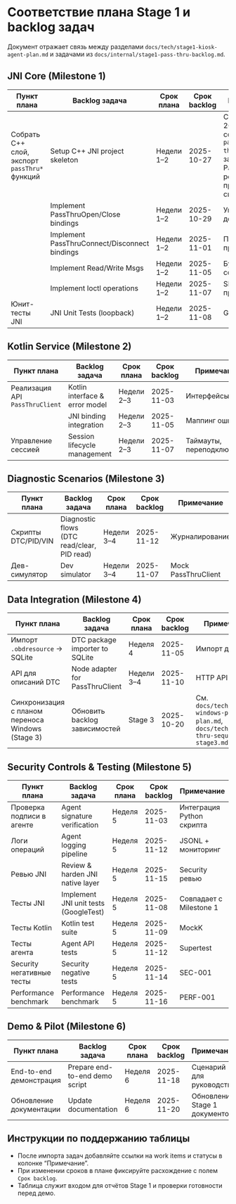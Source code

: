 # Соответствие плана Stage 1 и backlog задач

Документ отражает связь между разделами `docs/tech/stage1-kiosk-agent-plan.md` и задачами из `docs/internal/stage1-pass-thru-backlog.md`.

## JNI Core (Milestone 1)

| Пункт плана | Backlog задача | Срок плана | Срок backlog | Примечание |
|-------------|----------------|------------|--------------|------------|
| Собрать C++ слой, экспорт `passThru*` функций | Setup C++ JNI project skeleton | Недели 1–2 | 2025-10-27 | Старт проекта; 2025-10-13 создан каркас `packages/pass-thru-jni`, загрузка PassThru DLL реализует проверку символов |
| | Implement PassThruOpen/Close bindings | Недели 1–2 | 2025-10-29 | Управление дескрипторами |
| | Implement PassThruConnect/Disconnect bindings | Недели 1–2 | 2025-11-01 | Поддержка протоколов |
| | Implement Read/Write Msgs | Недели 1–2 | 2025-11-05 | Буферизация сообщений |
| | Implement Ioctl operations | Недели 1–2 | 2025-11-07 | SET_CONFIG и пр. |
| Юнит-тесты JNI | JNI Unit Tests (loopback) | Недели 1–2 | 2025-11-08 | GoogleTest |

## Kotlin Service (Milestone 2)

| Пункт плана | Backlog задача | Срок плана | Срок backlog | Примечание |
|-------------|----------------|------------|--------------|------------|
| Реализация API `PassThruClient` | Kotlin interface & error model | Недели 2–3 | 2025-11-03 | Интерфейсы |
| | JNI binding integration | Недели 2–3 | 2025-11-05 | Маппинг ошибок |
| Управление сессией | Session lifecycle management | Недели 2–3 | 2025-11-07 | Таймауты, переподключение |

## Diagnostic Scenarios (Milestone 3)

| Пункт плана | Backlog задача | Срок плана | Срок backlog | Примечание |
|-------------|----------------|------------|--------------|------------|
| Скрипты DTC/PID/VIN | Diagnostic flows (DTC read/clear, PID read) | Недели 3–4 | 2025-11-12 | Журналирование |
| Дев-симулятор | Dev simulator | Недели 3–4 | 2025-11-07 | Mock PassThruClient |

## Data Integration (Milestone 4)

| Пункт плана | Backlog задача | Срок плана | Срок backlog | Примечание |
|-------------|----------------|------------|--------------|------------|
| Импорт `.obdresource` → SQLite | DTC package importer to SQLite | Неделя 4 | 2025-11-05 | Импорт данных |
| API для описаний DTC | Node adapter for PassThruClient | Недели 3–4 | 2025-11-10 | HTTP API агента |
| Синхронизация с планом переноса Windows (Stage 3) | Обновить backlog зависимостей | Stage 3 | 2025-10-20 | См. `docs/tech/stage3-windows-porting-plan.md`, `docs/tech/pass-thru-sequence-stage3.md` |

## Security Controls & Testing (Milestone 5)

| Пункт плана | Backlog задача | Срок плана | Срок backlog | Примечание |
|-------------|----------------|------------|--------------|------------|
| Проверка подписи в агенте | Agent signature verification | Неделя 5 | 2025-11-03 | Интеграция Python скрипта |
| Логи операций | Agent logging pipeline | Неделя 5 | 2025-11-12 | JSONL + мониторинг |
| Ревью JNI | Review & harden JNI native layer | Неделя 5 | 2025-11-15 | Security ревью |
| Тесты JNI | Implement JNI unit tests (GoogleTest) | Неделя 5 | 2025-11-08 | Совпадает с Milestone 1 |
| Тесты Kotlin | Kotlin test suite | Неделя 5 | 2025-11-09 | MockK |
| Тесты агента | Agent API tests | Неделя 5 | 2025-11-12 | Supertest |
| Security негативные тесты | Security negative tests | Неделя 5 | 2025-11-14 | SEC-001 |
| Performance benchmark | Performance benchmark | Неделя 5 | 2025-11-16 | PERF-001 |

## Demo & Pilot (Milestone 6)

| Пункт плана | Backlog задача | Срок плана | Срок backlog | Примечание |
|-------------|----------------|------------|--------------|------------|
| End-to-end демонстрация | Prepare end-to-end demo script | Неделя 6 | 2025-11-18 | Сценарий для руководства |
| Обновление документации | Update documentation | Неделя 6 | 2025-11-20 | Обновление Stage 1 документов |

## Инструкции по поддержанию таблицы

- После импорта задач добавляйте ссылки на work items и статусы в колонке “Примечание”.
- При изменении сроков в плане фиксируйте расхождение с полем `Срок backlog`.
- Таблица служит входом для отчётов Stage 1 и проверки готовности перед демо.
